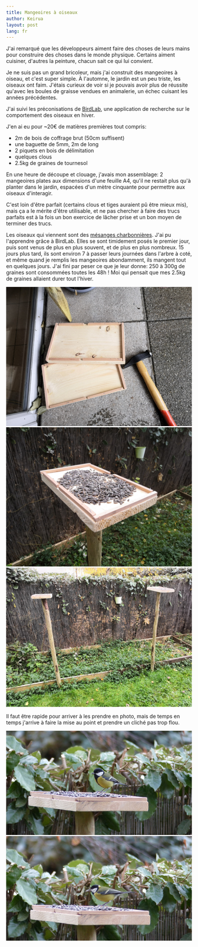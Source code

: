 ```yaml
---
title: Mangeoires à oiseaux
author: Keirua
layout: post
lang: fr
---
```


J'ai remarqué que les développeurs aiment faire des choses de leurs mains pour construire des choses dans le monde physique. Certains aiment cuisiner, d'autres la peinture, chacun sait ce qui lui convient.

Je ne suis pas un grand bricoleur, mais j'ai construit des mangeoires à oiseau, et c'est super simple. À l'automne, le jardin est un peu triste, les oiseaux ont faim. J'étais curieux de voir si je pouvais avoir plus de réussite qu'avec les boules de graisse vendues en animalerie, un échec cuisant les années précédentes.

J'ai suivi les préconisations de [BirdLab](http://www.vigienature.fr/vigie-manip/birdlab), une application de recherche sur le comportement des oiseaux en hiver.

J'en ai eu pour ~20€ de matières premières tout compris:
 - 2m de bois de coffrage brut (50cm suffisent)
 - une baguette de 5mm, 2m de long
 - 2 piquets en bois de délimitation
 - quelques clous
 - 2.5kg de graines de tournesol

En une heure de découpe et clouage, j'avais mon assemblage: 2 mangeoires plates aux dimensions d'une feuille A4, qu'il ne restait plus qu'à planter dans le jardin, espacées d'un mètre cinquante pour permettre aux oiseaux d'interagir.

C'est loin d'être parfait (certains clous et tiges auraient pû être mieux mis), mais ça a le mérite d'être utilisable, et ne pas chercher à faire des trucs parfaits est à la fois un bon exercice de lâcher prise et un bon moyen de terminer des trucs.

Les oiseaux qui viennent sont des [mésanges charbonnières](https://fr.wikipedia.org/wiki/M%C3%A9sange_charbonni%C3%A8re). J'ai pu l'apprendre grâce à BirdLab.
Elles se sont timidement posés le premier jour, puis sont venus de plus en plus souvent, et de plus en plus nombreux. 15 jours plus tard, ils sont environ 7 à passer leurs journées dans l'arbre à coté, et même quand je remplis les mangeoires abondamment, ils mangent tout en quelques jours. J'ai fini par peser ce que je leur donne: 250 à 300g de graines sont consommées toutes les 48h ! Moi qui pensait que mes 2.5kg de graines allaient durer tout l'hiver.

![](/assets/pictures/mangeoires/assemblage.jpg)
![](/assets/pictures/mangeoires/graines.jpg)
![](/assets/pictures/mangeoires/jardin.jpg)

Il faut être rapide pour arriver à les prendre en photo, mais de temps en temps j'arrive à faire la mise au point et prendre un cliché pas trop flou.

![](/assets/pictures/mangeoires/mesange1.jpg)
![](/assets/pictures/mangeoires/mesange2.jpg)

